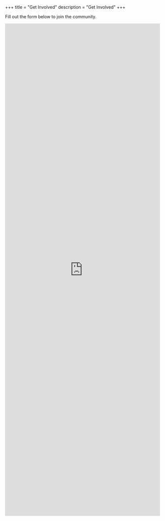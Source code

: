 +++
title = "Get Involved"
description = "Get Involved"
+++

Fill out the form below to join the community.

<iframe src="https://docs.google.com/forms/d/e/1FAIpQLSeT3zfzjWxoaQ6RmUEdT9n0xtvkuSaMeBetDQLpzNJvGUB6IQ/viewform?embedded=true" width="100%" height="1600" frameborder="0" marginheight="0" marginwidth="0">Loading...</iframe>